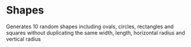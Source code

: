 # Shapes
Generates 10 random shapes including ovals, circles, rectangles and squares without duplicating the same width, length, horizontal radius and vertical radius
